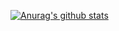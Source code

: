 
[![Anurag's github stats](https://github-readme-stats.vercel.app/api?username=hylrh2008)](https://github.com/anuraghazra/github-readme-stats)
<!--
**hylrh2008/hylrh2008** is a ✨ _special_ ✨ repository because its `README.md` (this file) appears on your GitHub profile.

Here are some ideas to get you started:

- 🔭 I’m currently working on ...
- 🌱 I’m currently learning ...
- 👯 I’m looking to collaborate on ...
- 🤔 I’m looking for help with ...
- 💬 Ask me about ...
- 📫 How to reach me: ...
- 😄 Pronouns: ...
- ⚡ Fun fact: ...
-->

